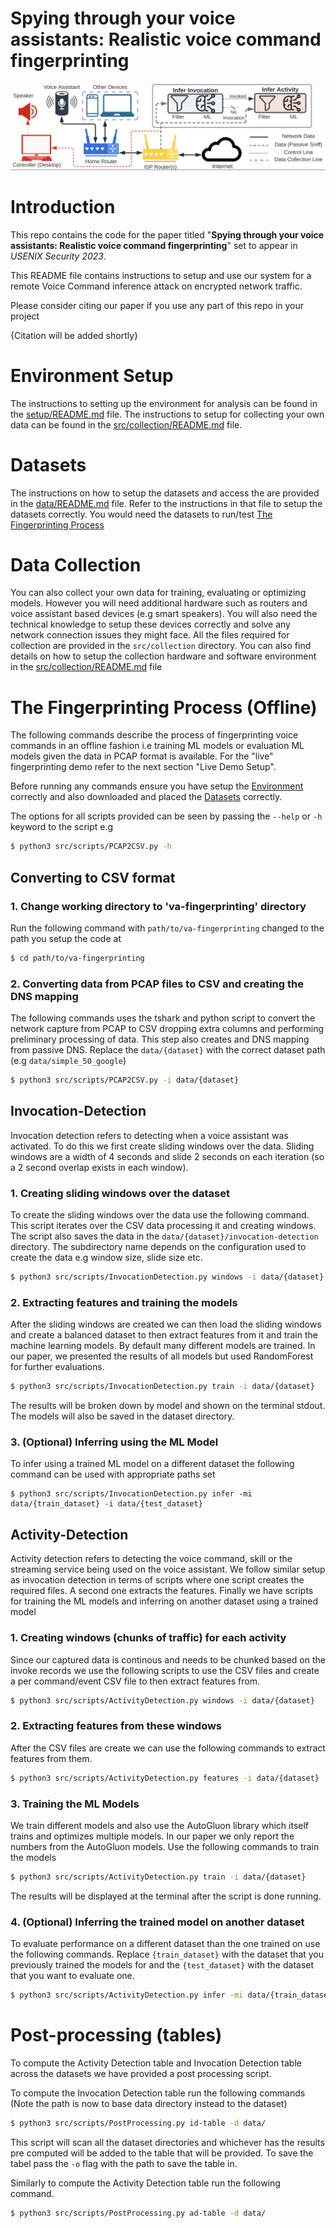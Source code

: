# Spying through your voice assistants: Realistic voice command fingerprinting

![Process Diagram](setup/process_diagram.png)
# Introduction

This repo contains the code for the paper titled "**Spying through your voice assistants: Realistic voice command fingerprinting**" set to appear in *USENIX Security 2023*. 

This README file contains instructions to setup and use our system for a remote Voice Command inference attack on encrypted network traffic.

Please consider citing our paper if you use any part of this repo in your project

{Citation will be added shortly}

# Environment Setup

The instructions to setting up the environment for analysis can be found in the [setup/README.md](setup/README.md) file. The instructions to setup for collecting your own data can be found in the [src/collection/README.md](src/collection/README.md) file.

# Datasets

The instructions on how to setup the datasets and access the are provided in the [data/README.md](data/README.md) file. Refer to the instructions in that file to setup the datasets correctly. You would need the datasets to run/test [The Fingerprinting Process](#the-fingerprinting-process-offline)

# Data Collection

You can also collect your own data for training, evaluating or optimizing models. However you will need additional hardware such as routers and voice assistant based devices (e.g smart speakers). You will also need the technical knowledge to setup these devices correctly and solve any network connection issues they might face. All the files required for collection are provided in the `src/collection` directory. You can also find details on how to setup the collection hardware and software environment in the [src/collection/README.md](src/collection/README.md) file


# The Fingerprinting Process (Offline)

The following commands describe the process of fingerprinting voice commands in an offline fashion i.e training ML models or evaluation ML models given the data in PCAP format is available. For the "live" fingerprinting demo refer to the next section "Live Demo Setup".

Before running any commands ensure you have setup the [Environment](#environment-setup) correctly and also downloaded and placed the [Datasets](#datasets) correctly.

The options for all scripts provided can be seen by passing the `--help` or `-h` keyword to the script e.g

```sh
$ python3 src/scripts/PCAP2CSV.py -h
```

## Converting to CSV format
### 1. Change working directory to 'va-fingerprinting' directory

Run the following command with `path/to/va-fingerprinting` changed to the path you setup the code at

```sh
$ cd path/to/va-fingerprinting
```

### 2. Converting data from PCAP files to CSV and creating the DNS mapping

The following commands uses the tshark and python script to convert the network capture from PCAP to CSV dropping extra columns and performing preliminary processing of data. This step also creates and DNS mapping from passive DNS. Replace the `data/{dataset}` with the correct dataset path (e.g `data/simple_50_google`)

```sh
$ python3 src/scripts/PCAP2CSV.py -i data/{dataset}
```

## Invocation-Detection

Invocation detection refers to detecting when a voice assistant was activated. To do this we first create sliding windows over the data. Sliding windows are a width of 4 seconds and slide 2 seconds on each iteration (so a 2 second overlap exists in each window).

### 1. Creating sliding windows over the dataset

To create the sliding windows over the data use the following command. This script iterates over the CSV data processing it and creating windows. The script also saves the data in the `data/{dataset}/invocation-detection` directory. The subdirectory name depends on the configuration used to create the data e.g window size, slide size etc.

```sh
$ python3 src/scripts/InvocationDetection.py windows -i data/{dataset}
```


### 2. Extracting features and training the models

After the sliding windows are created we can then load the sliding windows and create a balanced dataset to then extract features from it and train the machine learning models. By default many different models are trained. In our paper, we presented the results of all models but used RandomForest for further evaluations.

```sh
$ python3 src/scripts/InvocationDetection.py train -i data/{dataset}
```

The results will be broken down by model and shown on the terminal stdout. The models will also be saved in the dataset directory.

### 3. (Optional) Inferring using the ML Model

To infer using a trained ML model on a different dataset the following command can be used with appropriate paths set

```console
$ python3 src/scripts/InvocationDetection.py infer -mi data/{train_dataset} -i data/{test_dataset}
```

## Activity-Detection

Activity detection refers to detecting the voice command, skill or the streaming service being used on the voice assistant. We follow similar setup as invocation detection in terms of scripts where one script creates the required files. A second one extracts the features. Finally we have scripts for training the ML models and inferring on another dataset using a trained model

### 1. Creating windows (chunks of traffic) for each activity

Since our captured data is continous and needs to be chunked based on the invoke records we use the following scripts to use the CSV files and create a per command/event CSV file to then extract features from.

```sh
$ python3 src/scripts/ActivityDetection.py windows -i data/{dataset}
```

### 2. Extracting features from these windows
After the CSV files are create we can use the following commands to extract features from them.

```sh
$ python3 src/scripts/ActivityDetection.py features -i data/{dataset}
```

### 3. Training the ML Models

We train different models and also use the AutoGluon library which itself trains and optimizes multiple models. In our paper we only report the numbers from the AutoGluon models. Use the following commands to train the models

```sh
$ python3 src/scripts/ActivityDetection.py train -i data/{dataset}
```

The results will be displayed at the terminal after the script is done running.

### 4. (Optional) Inferring the trained model on another dataset

To evaluate performance on a different dataset than the one trained on use the following commands. Replace `{train_dataset}` with the dataset that you previously trained the models for and the `{test_dataset}` with the dataset that you want to evaluate one.

```sh
$ python3 src/scripts/ActivityDetection.py infer -mi data/{train_dataset} -i data/{test_dataset}
```

# Post-processing (tables)

To compute the Activity Detection table and Invocation Detection table across the datasets we have provided a post processing script. 

To compute the Invocation Detection table run the following commands (Note the path is now to base data directory instead to the dataset)

```sh
$ python3 src/scripts/PostProcessing.py id-table -d data/
```

This script will scan all the dataset directories and whichever has the results pre computed will be added to the table that will be provided. To save the tabel pass the `-o` flag with the path to save the table in.

Similarly to compute the Activity Detection table run the following command.

```sh
$ python3 src/scripts/PostProcessing.py ad-table -d data/
```

